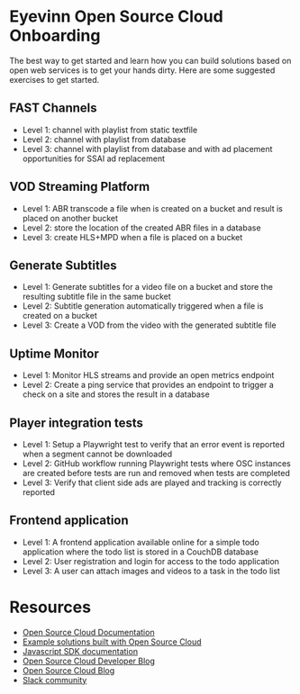 # Eyevinn Open Source Cloud Onboarding

The best way to get started and learn how you can build solutions based on open web services is to get your hands dirty. Here are some suggested exercises to get started.

## FAST Channels

- Level 1: channel with playlist from static textfile
- Level 2: channel with playlist from database
- Level 3: channel with playlist from database and with ad placement opportunities for SSAI ad replacement

## VOD Streaming Platform

- Level 1: ABR transcode a file when is created on a bucket and result is placed on another bucket
- Level 2: store the location of the created ABR files in a database
- Level 3: create HLS+MPD when a file is placed on a bucket 

## Generate Subtitles

- Level 1: Generate subtitles for a video file on a bucket and store the resulting subtitle file in the same bucket
- Level 2: Subtitle generation automatically triggered when a file is created on a bucket
- Level 3: Create a VOD from the video with the generated subtitle file

## Uptime Monitor

- Level 1: Monitor HLS streams and provide an open metrics endpoint 
- Level 2: Create a ping service that provides an endpoint to trigger a check on a site and stores the result in a database

## Player integration tests

- Level 1: Setup a Playwright test to verify that an error event is reported when a segment cannot be downloaded
- Level 2: GitHub workflow running Playwright tests where OSC instances are created before tests are run and removed when tests are completed
- Level 3: Verify that client side ads are played and tracking is correctly reported

## Frontend application

- Level 1: A frontend application available online for a simple todo application where the todo list is stored in a CouchDB database
- Level 2: User registration and login for access to the todo application
- Level 3: A user can attach images and videos to a task in the todo list

# Resources

- [Open Source Cloud Documentation](https://docs.osaas.io)
- [Example solutions built with Open Source Cloud](https://github.com/EyevinnOSC/solutions)
- [Javascript SDK documentation](https://js.docs.osaas.io)
- [Open Source Cloud Developer Blog](https://dev.to/oscdev)
- [Open Source Cloud Blog](https://blog.osaas.io)
- [Slack community](https://slack.osaas.io)